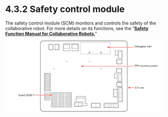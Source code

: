 # 4.3.2 Safety control module

The safety control module \(SCM\) monitors and controls the safety of the collaborative robot. For more details on its functions, see the “[**Safety Function Manual for Collaborative Robots**.](https://hyundai-robotics.gitbook.io/cobot-safety-function/v/english/)”

![Figure 27 Safety control module \(SCM\)](../../../.gitbook/assets/image%20%2821%29.png)



